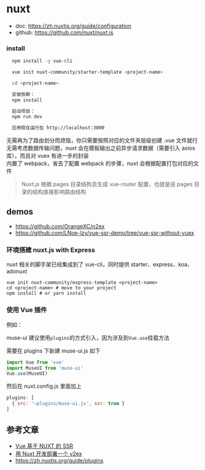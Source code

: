 # nuxt

* doc: https://zh.nuxtjs.org/guide/configuration
* github: https://github.com/nuxt/nuxt.js

### install
```sh
  npm install -g vue-cli

  vue init nuxt-community/starter-template <project-name>

  cd <project-name>

  安装依赖：
  npm install

  启动项目：
  npm run dev

  应用现在运行在 http://localhost:3000
```

无需再为了路由划分而烦恼，你只需要按照对应的文件夹层级创建 .vue 文件就行  
无需考虑数据传输问题，nuxt 会在模板输出之前异步请求数据（需要引入 axios 库），而且对 vuex 有进一步的封装  
内置了 webpack，省去了配置 webpack 的步骤，nuxt 会根据配置打包对应的文件  


> Nuxt.js 根据 pages 目录结构去生成 vue-router 配置，也就是说 pages 目录的结构直接影响路由结构

## demos
  - https://github.com/OrangeXC/n2ex
  - https://github.com/LNoe-lzy/vue-ssr-demo/tree/vue-ssr-without-vuex
  
### 环境搭建 nuxt.js with Express
  nuxt 相关的脚手架已经集成到了 vue-cli，同时提供 starter、express、koa、adonuxt
  ```
  vue init nuxt-community/express-template <project-name>
  cd <project-name> # move to your project
  npm install # or yarn install
  ```


### 使用 Vue 插件
例如：

muse-ui 建议使用` plugins `的方式引入，因为涉及到` Vue.use `挂载方法

需要在 plugins 下新建 muse-ui.js 如下
```js
import Vue from 'vue'
import MuseUI from 'muse-ui'
Vue.use(MuseUI)
```
然后在 nuxt.config.js 里面加上
```js
plugins: [
  { src: '~plugins/muse-ui.js', ssr: true }
]
```

## 参考文章
  - [Vue 基于 NUXT 的 SSR](https://orangexc.xyz/2016/12/27/Vue-nuxt-based-ssr/)
  - [用 Nuxt 开发部署一个 v2ex](http://orangexc.xyz/2017/06/19/N2ex)
  - https://zh.nuxtjs.org/guide/plugins
